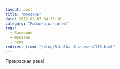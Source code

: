 ```yaml
---
layout: post
title: "Юрюзань"
date: 2012-08-07 04:31:16
category: "Рыбалка_для_всех"
tags:
  - Башкирия
  - Юрюзань
  - река
redirect_from: "/blog/Ribalka_dlia_vseh/116.html"
---
```

Прекрасная река!
